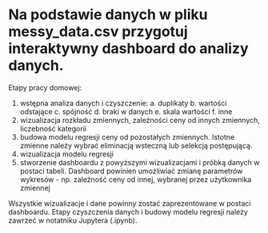# Na podstawie danych w pliku messy_data.csv przygotuj interaktywny dashboard do analizy danych.
Etapy pracy domowej:

1. wstępna analiza danych i czyszczenie:
    a. duplikaty
    b. wartości odstające
    c. spójność
    d. braki w danych
    e. skala wartości
    f. inne
2. wizualizacja rozkładu zmiennych, zależności ceny od innych zmiennych, liczebność
    kategorii
3. budowa modelu regresji ceny od pozostałych zmiennych. Istotne zmienne należy
    wybrać eliminacją wsteczną lub selekcją postępującą.
4. wizualizacja modelu regresji
5. stworzenie dashboardu z powyższymi wizualizacjami i próbką danych w postaci
    tabeli. Dashboard powinien umożliwiać zmianę parametrów wykresów - np.
    zależność ceny od innej, wybranej przez użytkownika zmiennej

Wszystkie wizualizacje i dane powinny zostać zaprezentowane w postaci dashboardu. Etapy
czyszczenia danych i budowy modelu regresji należy zawrzeć w notatniku Jupytera (.ipynb).



